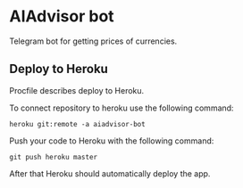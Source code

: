# AIAdvisor bot

Telegram bot for getting prices of currencies.

## Deploy to Heroku

Procfile describes deploy to Heroku.

To connect repository to heroku use the following command:

```
heroku git:remote -a aiadvisor-bot
```

Push your code to Heroku with the following command:

```
git push heroku master
```

After that Heroku should automatically deploy the app.